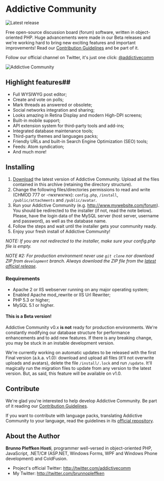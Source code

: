 Addictive Community
===================

![Latest release](https://img.shields.io/github/release/brunnopleffken/addictive-community.svg)

Free open-source discussion board (forum) software, written in object-oriented PHP. Huge advancements were made in our Beta releases and we're working hard to bring new exciting features and important improvements! Read our [Contribution Guidelines](https://github.com/brunnopleffken/addictive-community/blob/master/CONTRIBUTE.md) and be part of it.

Follow our official channel on Twitter, it's just one click: [@addictivecomm](https://twitter.com/addictivecomm)

![Addictive Community](https://raw.githubusercontent.com/brunnopleffken/addictive-community/3fd1ec6003d1bcb647dc1e36a89dd0506b81a5f1/templates/default/images/screenshot.png)

## Highlight features##

* Full WYSIWYG post editor;
* Create and vote on polls;
* Mark threads as answered or obsolete;
* Social networks integration and sharing;
* Looks amazing in Retina Display and modern High-DPI screens;
* Built-in mobile support;
* API extension system for third-party tools and add-ins;
* Integrated database maintenance tools;
* Third-party themes and languages packs;
* Friendly URLs and built-in Search Engine Optimization (SEO) tools;
* Feeds: Atom syndication;
* And much more!

## Installing ##

1. [Download](https://github.com/brunnopleffken/addictive-community/releases) the latest version of Addictive Community. Upload all the files contained in this archive (retaining the directory structure).
2. Change the following files/directories permissions to read and write (CHMOD 777 or -rwxrwxrwx): `config.php`, `/install`, `/public/attachments` and `/public/avatar`.
3. Run your Addictive Community (e.g. http://www.mywebsite.com/forum). You should be redirected to the installer (if not, read the note below). Please, have the login data of the MySQL server (host server, username and password), as well as the database name.
4. Follow the steps and wait until the installer gets your community ready.
5. Enjoy your fresh install of Addictive Community!

*NOTE: If you are not redirected to the installer, make sure your config.php file is empty.*

*NOTE #2: For production environment never use `git clone` nor download ZIP from `development` branch. Always download the ZIP file from the [latest official release](https://github.com/brunnopleffken/addictive-community/releases).*

### Requirements ###

* Apache 2 or IIS webserver running on any major operating system;
* Enabled Apache mod_rewrite or IIS Url Rewriter;
* PHP 5.3 or higher;
* MySQL 5.1 or higher.

#### This is a Beta version! ####

Addictive Community v0.x **is not** ready for production environments. We're constantly modifying our database structure for performance enhancements and to add new features. If there is any breaking change, you may be stuck in an instable development version.

We're currently working on automatic updates to be released with the first Final version (a.k.a. v1.0): download and upload all files (it'll not overwrite uploads and avatars), delete the file `/install/.lock` and run `/update`. It'll magically run the migration files to update from any version to the latest version. But, as said, this feature will be available on v1.0.

## Contribute

We're glad you're interested to help develop Addictive Community. Be part of it reading our [Contribution Guidelines](https://github.com/brunnopleffken/addictive-community/blob/master/CONTRIBUTE.md).

If you want to contribute with language packs, translating Addictive Community to your language, read the guidelines in its [official repository](https://github.com/brunnopleffken/addictive-community-languages).

## About the Author ##

**Brunno Pleffken Hosti**, programmer well-versed in object-oriented PHP, JavaScript, .NET/C# (ASP.NET, Windows Forms, WPF and Windows Phone development) and ColdFusion.

* Project's official Twitter: http://twitter.com/addictivecomm
* My Twitter: http://twitter.com/brunnopleffken
